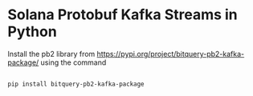 # Solana Protobuf Kafka Streams in Python

Install the pb2 library from https://pypi.org/project/bitquery-pb2-kafka-package/ using the command

```

pip install bitquery-pb2-kafka-package

```

